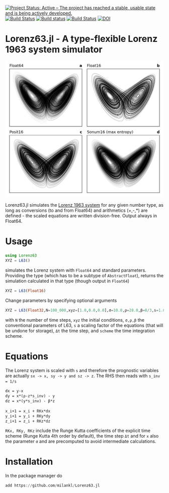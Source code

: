 [![Project Status: Active – The project has reached a stable, usable state and is being actively developed.](https://www.repostatus.org/badges/latest/active.svg)](https://www.repostatus.org/#active)
[![Build Status](https://travis-ci.com/milankl/Lorenz63.jl.svg?branch=master)](https://travis-ci.com/milankl/Lorenz63.jl)
[![Build status](https://ci.appveyor.com/api/projects/status/fbe7bvd6gs1qp9fy?svg=true)](https://ci.appveyor.com/project/milankl/lorenz63-jl)
[![Build Status](https://api.cirrus-ci.com/github/milankl/Lorenz63.jl.svg)](https://cirrus-ci.com/github/milankl/Lorenz63.jl)
[![DOI](https://zenodo.org/badge/195269753.svg)](https://zenodo.org/badge/latestdoi/195269753)

# Lorenz63.jl - A type-flexible Lorenz 1963 system simulator
![attractor](figs/lorenz_attrac.png?raw=true "L63 attractor")

Lorenz63.jl simulates the [Lorenz 1963 system](https://en.wikipedia.org/wiki/Lorenz_system) for any given number type, as long as conversions (to and from Float64) and arithmetics (+,-,*) are defined - the scaled equations are written division-free. Output always in Float64.

# Usage

```julia
using Lorenz63
XYZ = L63()
```
simulates the Lorenz system with `Float64` and standard parameters. Providing the type (which has to be a subtype of `AbstractFloat`), returns the simulation calculated in that type (though output in `Float64`)

```julia
XYZ = L63(Float16)
```

Change parameters by specifying optional arguments

```julia
XYZ = L63(Float32,N=100_000,xyz=[1.0,0.0,0.0],σ=10.0,ρ=28.0,β=8/3,s=1.0,Δt=0.005,scheme="RK4")
```
with `N` the number of time steps, `xyz` the initial conditions, `σ,ρ,β` the conventional parameters of L63, `s` a scaling factor of the equations (that will be undone for storage), `Δt` the time step, and `scheme` the time integration scheme.

# Equations

The Lorenz system is scaled with `s` and therefore the prognostic variables are actually  `sx -> x, sy -> y and sz -> z`. The RHS then reads with `s_inv = 1/s`

```
dx = y-x
dy = x*(ρ-z*s_inv) - y
dz = x*(y*s_inv) - β*z

x_i+1 = x_i + RKx*dx
y_i+1 = y_i + RKy*dy
z_i+1 = z_i + RKz*dz
```
`RKx, RKy, RKz` include the Runge Kutta coefficients of the explicit time scheme (Runge Kutta 4th order by default), the time step `Δt` and for `x` also the parameter `σ` and are precomputed to avoid intermediate calculations.


# Installation

In the package manager do

```julia
add https://github.com/milankl/Lorenz63.jl
```
